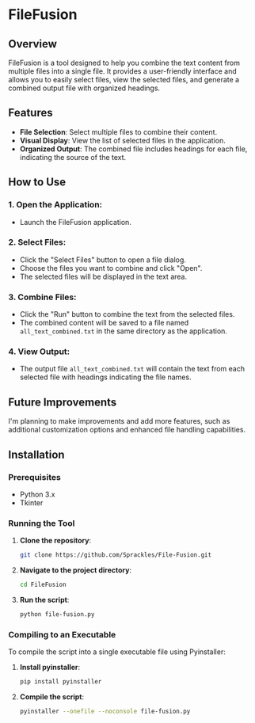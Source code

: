 # FileFusion

## Overview
FileFusion is a tool designed to help you combine the text content from multiple files into a single file. It provides a user-friendly interface and allows you to easily select files, view the selected files, and generate a combined output file with organized headings.

## Features
- **File Selection**: Select multiple files to combine their content.
- **Visual Display**: View the list of selected files in the application.
- **Organized Output**: The combined file includes headings for each file, indicating the source of the text.

## How to Use

### 1. Open the Application:
   - Launch the FileFusion application.

### 2. Select Files:
   - Click the "Select Files" button to open a file dialog.
   - Choose the files you want to combine and click "Open".
   - The selected files will be displayed in the text area.

### 3. Combine Files:
   - Click the "Run" button to combine the text from the selected files.
   - The combined content will be saved to a file named `all_text_combined.txt` in the same directory as the application.

### 4. View Output:
   - The output file `all_text_combined.txt` will contain the text from each selected file with headings indicating the file names.

## Future Improvements
I'm planning to make improvements and add more features, such as additional customization options and enhanced file handling capabilities.

## Installation

### Prerequisites
- Python 3.x
- Tkinter

### Running the Tool
1. **Clone the repository**:
   ```sh
   git clone https://github.com/Sprackles/File-Fusion.git
2. **Navigate to the project directory**:
   ```sh
   cd FileFusion
3. **Run the script**:
   ```sh
   python file-fusion.py

### Compiling to an Executable
   To compile the script into a single executable file using Pyinstaller:
1. **Install pyinstaller**:
   ```sh
   pip install pyinstaller
2. **Compile the script**:
   ```sh
   pyinstaller --onefile --noconsole file-fusion.py
